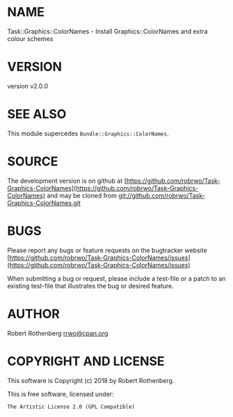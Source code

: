 # NAME

Task::Graphics::ColorNames - Install Graphics::ColorNames and extra colour schemes

# VERSION

version v2.0.0

# SEE ALSO

This module supercedes `Bundle::Graphics::ColorNames`.

# SOURCE

The development version is on github at [https://github.com/robrwo/Task-Graphics-ColorNames](https://github.com/robrwo/Task-Graphics-ColorNames)
and may be cloned from [git://github.com/robrwo/Task-Graphics-ColorNames.git](git://github.com/robrwo/Task-Graphics-ColorNames.git)

# BUGS

Please report any bugs or feature requests on the bugtracker website
[https://github.com/robrwo/Task-Graphics-ColorNames/issues](https://github.com/robrwo/Task-Graphics-ColorNames/issues)

When submitting a bug or request, please include a test-file or a
patch to an existing test-file that illustrates the bug or desired
feature.

# AUTHOR

Robert Rothenberg <rrwo@cpan.org>

# COPYRIGHT AND LICENSE

This software is Copyright (c) 2018 by Robert Rothenberg.

This is free software, licensed under:

```
The Artistic License 2.0 (GPL Compatible)
```
